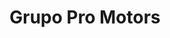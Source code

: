 ---
title: "Grupo Pro Motors"
url: /la-libertad/grupo-pro-motors/
shop: reparación de automóviles
---